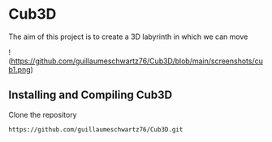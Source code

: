 # Cub3D

The aim of this project is to create a 3D labyrinth in which we can move

!(https://github.com/guillaumeschwartz76/Cub3D/blob/main/screenshots/cub1.png)

## Installing and Compiling Cub3D

Clone the repository

```shell
https://github.com/guillaumeschwartz76/Cub3D.git
```
